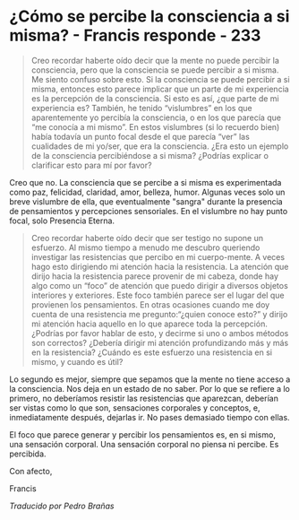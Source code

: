 # ¿Cómo se percibe la consciencia a si misma? - Francis responde - 233

>Creo recordar haberte oído decir que la mente no puede percibir la consciencia, pero que la consciencia se puede percibir a si misma. Me siento confuso sobre esto. Si la consciencia se puede percibir a si misma, entonces esto parece implicar que un parte de mi experiencia es la percepción de la consciencia. Si esto es así, ¿que parte de mi experiencia es? También, he tenido “vislumbres” en los que aparentemente yo percibía la consciencia, o en los que parecía que “me conocía a mi mismo”. En estos vislumbres (si lo recuerdo bien) había todavía un punto focal desde el que parecía “ver” las cualidades de mi yo/ser, que era la consciencia. ¿Era esto un ejemplo de la consciencia percibiéndose a si misma? ¿Podrías explicar o clarificar esto para mí por favor?

Creo que no. La consciencia que se percibe a si misma es experimentada como paz, felicidad, claridad, amor, belleza, humor. Algunas veces solo un breve vislumbre de ella, que eventualmente "sangra" durante la presencia de pensamientos y percepciones sensoriales. En el vislumbre no hay punto focal, solo Presencia Eterna.

>Creo recordar haberte oído decir que ser testigo no supone un esfuerzo. Al mismo tiempo a menudo me descubro queriendo investigar las resistencias que percibo en mi cuerpo-mente. A veces hago esto dirigiendo mi atención hacia la resistencia. La atención que dirijo hacia la resistencia parece provenir de mi cabeza, donde hay algo como un “foco” de atención que puedo dirigir a diversos objetos interiores y exteriores. Este foco también parece ser el lugar del que provienen los pensamientos. En otras ocasiones cuando me doy cuenta de una resistencia me pregunto:“¿quien conoce esto?” y dirijo mi atención hacia aquello en lo que aparece toda la percepción. ¿Podrías por favor hablar de esto, y decirme si uno o ambos métodos son correctos? ¿Debería dirigir mi atención profundizando más y más en la resistencia? ¿Cuándo es este esfuerzo una resistencia en si mismo, y cuando es útil?

Lo segundo es mejor, siempre que sepamos que la mente no tiene acceso a la consciencia. Nos deja en un estado de no saber. Por lo que se refiere a lo primero, no deberíamos resistir las resistencias que aparezcan, deberían ser vistas como lo que son, sensaciones corporales y conceptos, e, inmediatamente después, dejarlas ir. No pases demasiado tiempo con ellas.

El foco que parece generar y percibir los pensamientos es, en si mismo, una sensación corporal. Una sensación corporal no piensa ni percibe. Es percibida.

Con afecto,

Francis

_Traducido por Pedro Brañas_